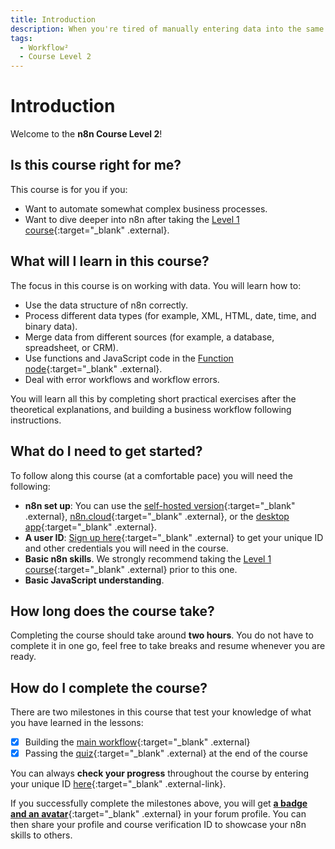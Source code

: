 ```yaml
---
title: Introduction
description: When you're tired of manually entering data into the same spreadsheet every day and managing tens of different tools and systems, check out these courses.
tags:
  - Workflow²
  - Course Level 2
---
```


# Introduction

Welcome to the **n8n Course Level 2**!

## Is this course right for me?

This course is for you if you:

- Want to automate somewhat complex business processes.
- Want to dive deeper into n8n after taking the [Level 1 course](/courses/level-one/){:target="_blank" .external}.

## What will I learn in this course?

The focus in this course is on working with data. You will learn how to:

- Use the data structure of n8n correctly.
- Process different data types (for example, XML, HTML, date, time, and binary data).
- Merge data from different sources (for example, a database, spreadsheet, or CRM).
- Use functions and JavaScript code in the [Function node](/integrations/core-nodes/n8n-nodes-base.function){:target="_blank" .external}.
- Deal with error workflows and workflow errors.

You will learn all this by completing short practical exercises after the theoretical explanations, and building a business workflow following instructions.

## What do I need to get started?

To follow along this course (at a comfortable pace) you will need the following:

- **n8n set up**: You can use the [self-hosted version](/hosting/installation/npm/){:target="_blank" .external}, [n8n.cloud](/hosting/installation/cloud/){:target="_blank" .external}, or the [desktop app](/hosting/installation/desktop-app/){:target="_blank" .external}.
- **A user ID**: [Sign up here](https://n8n-community.typeform.com/to/HQoQ7nXg){:target="_blank" .external} to get your unique ID and other credentials you will need in the course.
- **Basic n8n skills**. We strongly recommend taking the [Level 1 course](/courses/level-one/){:target="_blank" .external} prior to this one.
- **Basic JavaScript understanding**.

## How long does the course take?

Completing the course should take around **two hours**. You do not have to complete it in one go, feel free to take breaks and resume whenever you are ready.

## How do I complete the course?

There are two milestones in this course that test your knowledge of what you have learned in the lessons:

- [x] Building the [main workflow](/courses/level-two/chapter-5/chapter-5.0/){:target="_blank" .external}
- [x] Passing the [quiz](https://n8n-community.typeform.com/to/r9hDbytg){:target="_blank" .external} at the end of the course

You can always **check your progress** throughout the course by entering your unique ID [here](https://internal.users.n8n.cloud/webhook/course-level-2/verify){:target="_blank" .external-link}.

If you successfully complete the milestones above, you will get [**a badge and an avatar**](https://community.n8n.io/badges/105/completed-n8n-course-level-2){:target="_blank" .external} in your forum profile. You can then share your profile and course verification ID to showcase your n8n skills to others.
